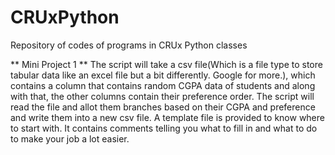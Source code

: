 # CRUxPython
Repository of codes of programs in CRUx Python classes

** Mini Project 1 **
The script will take a csv file(Which is a file type to store tabular data like an excel file but a bit differently. Google for more.), which contains a column that contains random CGPA data of students and along with that, the other columns contain their preference order. The script will read the file and allot them branches based on their CGPA and preference and write them into a new csv file. 
A template file is provided to know where to start with. It contains comments telling you what to fill in and what to do to make your job a lot easier. 
